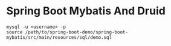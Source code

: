# Spring Boot Mybatis And Druid

```
mysql -u <username> -p
source /path/to/spring-boot-demo/spring-boot-mybatis/src/main/resources/sql/demo.sql
```
